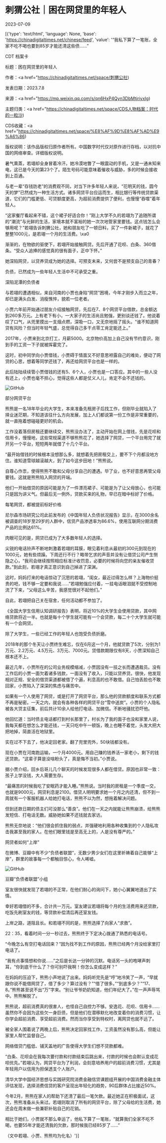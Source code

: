 # 刺猬公社｜困在网贷里的年轻人

2023-07-09

[{'type': 'text/html', 'language': None, 'base': 'https://chinadigitaltimes.net/chinese/feed', 'value': '“我私下算了一笔账，全家不吃不喝也要到85岁才能还清这些债……”



CDT 档案卡

标题：困在网贷里的年轻人

作者：<a href="https://chinadigitaltimes.net/space/刺猬公社)

发表日期：2023.7.8

来源：<a href="https://mp.weixin.qq.com/s/qn6HxP4Qyn3DbMtjriyxIg)

主题归类：<a href="https://chinadigitaltimes.net/space/CDS人物档案：时代的一粒沙)

CDS收藏：<a href="https://chinadigitaltimes.net/space/%E8%AF%9D%E8%AF%AD%E9%A6%86)

版权说明：该作品版权归原作者所有。中国数字时代仅对原作进行存档，以对抗中国的网络审查。详细版权说明。





暑气熏蒸，若翊却全身冒着冷汗。她冷漠地瞥了一眼震动的手机，又是一通未知来电，这已是今天的第23个了。陌生号码可能意味着催收与威胁，多的时候会接收到上百通。

与老一辈“存钱防老”的消费观不同，对当下许多年轻人来说，“花明天的钱，圆今天的梦”已然成为一种生活方式。诸多网贷平台应运而生，相比银行等传统贷款渠道，它们的门槛更低、可贷额度更高，为超前消费提供了便利，也慢慢“吞噬”着年轻人。

“这家餐厅看起来不错，这个裙子好适合你！”刚上大学不久的若翊为了追随所谓的“潮流”与光鲜的生活，家境本就不富裕的她一次次地管家里要钱。这点钱怎么会够用呢？”若翊告诉刺猬公社，她和朋友吃了一顿日料，买了一件新裙子，就花了整整1000元，是若翊一个月的生活费。\xa0

渐渐的，在物欲的驱使下，若翊开始接触网贷。先后开通了花呗、白条、360借条。“受众人追捧的感觉真的很有面子，正中下怀。”

她深陷网贷，以贷养贷成为她的选择。可预支未来，又何尝不是预支自己的青春？

负债，已然成为一些年轻人生活中不可承受之重。

深陷泥潭的负债者

与若翊的遭遇相似，来自河南的小贾也身陷“网贷”困境，今年才刚步入而立之年，却已是满头白发、消瘦憔悴，貌若一位老者。

小贾六年前开始通过朋友介绍接触网贷，先后在7、8个网贷平台借款，总金额达到260多万元。上有老下有小，一大家子的生活尚且勉强，更别谈还钱了。他说着叹了口气，从兜里摸出一支烟点燃，深吸一口，又无奈地摇了摇头。“谁不知道网贷有风险？但当时年轻气盛，总觉得自己多干点零工肯定能还上。”

2017年，小贾来到北京打工，月薪5000。北京物价高加上自己没有节约意识，刚到手的工资一下子就被挥霍完了。

这时，初中同学向小贾借钱，小贾碍于情面又不好意思袒露自己的难处，便动了网贷的心思，想着等同学还钱了，再还给网贷平台也是一样的。

此后陆陆续续管小贾借钱的还有5、6个人，小贾也是一口答应。其中的一些人没有还上，小贾也毫不担心，觉得这些人都是仗义人儿，肯定不会不还钱的。

![GitHub](https://chinadigitaltimes.net/chinese/files/2023/07/post-698042-64aa3648a3670.)

部分网贷平台

熊熊是一名18年毕业的大学生，本来准备先租房子后找工作，但刚毕业就陷入了择业迷茫期，不知道该往什么方向发展，加上人们都说第一份工作是非常重要的，就一直拖着想碰碰更好的机会。

工作没着落但房租还要继续交，熊熊没办法了，主动开始在网上借钱，先是花呗和信用卡，慢慢地，这些常规渠道不够熊熊花了，她选择了网贷，一个平台用完了就开另一个平台，短短两年就借了十几个平台。

“最开始借钱的时候根本没想那么多，就想着先把房租交上，要不下个月都没地方住。谁知道雪球越滚越大，到了如今这步田地！”熊熊说。

自尊心作祟，使得熊熊不敢和父母分享自己的遭遇。毕了业，也不好意思再管父母要钱。这就是熊熊陷入网贷的开端。

他们一开始借贷的原因可能是为了一件漂亮裙子、可能是为了让父母放心，也可能只是因为讲义气。但最后无一例外，贷款买来的礼物，早已在暗中标好了价格。

每笔网贷，都被提前标好价格

尼尔森市场研究公司此前发布的《中国年轻人负债状况报告》显示，在3000余名被调查的18岁至29岁的人群中，信贷产品渗透率为86.6%，使用互联网分期消费产品的比例达61%。

肉眼可见的是，网贷已成为了大多数年轻人的选择。

尖锐的电话铃声不断地刺激着若翊的耳膜，眼见着利息从最初的300元到现在的1000元，她有些烦躁。下周还行不行？略带乞求的声音并没有让借贷公司产生恻隐之心，“我司会继续按照相应标准计收罚息，必要的时候将向您的亲友催收贷款。”到此刻，若翊才真正意识到自己掉进了深渊。

这时，妈妈打来的电话惊动了沉思的若翊，“闺女，最近过得怎么样？上海物价挺贵的吧，钱不够一定要和我说……”若翊勉强应付着，一挂电话眼泪就不受控制地流了下来，“父母这么辛苦，我感觉很对不起他们。”

自此，若翊把自己关在宿舍，任何活动都不参加了。

《全国大学生信用认知调研报告》表明，将近10%的大学生会使用贷款，其中网络贷款将近一半。也就是每十个学生就可能有一个会贷款，每二十个大学生就可能有一个会网贷。

除了大学生，一些已经工作的年轻人也饱受负债折磨。

2018年的那个冬天让小贾终生难忘，仅在6月这一个月，他就贷款了5次，分别为1万元、2.2万元、4.5万元、3万元、7000元。贷借款期限仅有8天，小贾深知自己根本还不上。

最近几年，小贾所在的公司业务规模缩减，小贾因没有一技之长而遭遇裁员。没有工作后的小贾一面欠着诸多钱款，一面没有了收入，只能以贷养贷。很快，他发现相对正规、安全的借贷渠道都被借了个遍，利息高的也不敢借。自己怕丢脸也不敢回家，小贾陷入了深深的焦虑与痛苦中。

如果有一个人使用了网贷，或是打开了网贷平台，那么他的贷款额度和联系方式都不再是秘密。一天之内，就会有各种各样的网贷平台“雪中送炭”。小贾的个人隐私被各大贷主征集，前后共计10余人给他打电话、加微信。不断地骚扰恐吓他。

他回忆道：当时债主电话都打到村长那里了，村长为了我的面子也没和家里人说，我每天都在想怎么才能还钱，一天只吃中午一顿饭，晚上也睡不着觉，头发大把大把地掉，简直活在地狱里。

实在过不下去了，他决定回老家。翻了兜里兜外，50块钱都没有。

现在小贾在河南跑运输，一个月4000元。用自己赚的钱养活一家老小，剩下的钱还贷款。“这辈子算是没啥盼头了，真是悔不当初。”小贾说。

据小贾介绍，回乡后哥儿几个聊天的时候发现很多人都在借贷。原因也非常一致：孩子上学没钱，大人需要生存。

“最痛苦的时候我吃了安眠药才能入睡。”熊熊说。当时我的房租是一个季度一交，也就是9000元，网贷利息是2100。借贷人明明要求她一个月之内还清，但不到一周就有一个客服机器人给她打电话，熊熊不以为然，想拖着解决问题。

但到还款日期的债主们可没那么“善良”。他们在一天之内就能让熊熊崩溃，给熊熊发短信、打电话无数。威胁她如果不还钱就去家访。

熊熊无奈地说：“他们很会抓住我的弱点，并强硬地利用各种收集到的个人隐私攻击我甚至我的家人。在他们眼里钱是至高无上的，人是没有尊严的。”

网贷者如何“上岸”

在微博、豆瓣中有不少“负债者联盟”，无数少男少女们在这里祈祷着自己能够“上岸”，群里的故事每一个都触目惊心，令人唏嘘。

![GitHub](https://chinadigitaltimes.net/chinese/files/2023/07/post-698042-64aa3648c5ca5.png)

豆瓣“负债者联盟”小组

室友很快就发现了若翊的不正常，在他们耐心的询问下，她小心翼翼地道出了实情。

幸好若翊借的不多，合计共一万元。室友建议若翊将每个月的生活费用来还贷款，吃饭先刷室友的钱，等贷款补偿清后再还室友钱。

上岸之路，道阻且长。和若翊不同的是，熊熊选择了向家人“求救”。

22：35，看着时间一分一秒过去，熊熊终于下定决心拨通了熟悉的电话号。

“今晚怎么有空打电话回来？”因为找不到工作的原因，熊熊已经两个月没给家里打电话了。

“我有点事情想和你说……”之后是长达一分钟的沉默。电话另一头的咆哮声刺耳，“你到底干什么了？你可别吓我啊！你怎么变成这样？”

在妈妈的压迫下，熊熊小声地说了出来。妈妈听完先是“哼”地冷笑了一声，“早就跟你说不能借网贷了，借了多少？算过没有？”“借了很多。”“到底多少？”“17、8。”熊熊甚至说不出“万”字来。“别让爷爷奶奶知道，他们年纪大了。”在一声声辱骂中。熊熊解脱了。

熊熊说，超前消费真的很害人，也怪自己自控力不够。安逸花、花呗、信用卡……虽然你不会因为这些欠一身巨债，但是他们在潜移默化地改变着你的消费习惯，让你学会超前消费、享受超前消费。然而当你享受到特权时，离网贷也就不远了。

被全家人围着说了两晚上后，熊熊决定回家找工作，工资虽然没有那么高，但能让家里人帮忙监督自己。

网络借贷门槛低、铺天盖地的广告使得大学生们想不贷款都难。

“白条、花呗会在我每次要付款和付款结束后跳出来，付款的时候也会默认变成花呗优先。”若翊认为，网贷平台为了利润，会刻意培养用户的超前消费习惯，尤其是年轻用户以信用为担保透支个人账户。

清华大学中国经济思想与实践研究院消费金融信贷课题组开展的中国消费金融主体评估发现，选择消费信贷的客户呈现出年轻化的趋势，90后群体占比接近50%。

今年2月，熊熊在家人的帮助下还清了最后一笔欠款。最近她正在积极面试，这次，熊熊准备从头来过。若翊则取消了所有的网贷平台，除了父母给的生活费，她还会在周末做一些兼职补贴自己的花销。

相比于她们，小贾就不那么幸运了，他私下算了一笔账，“就算我们全家不吃不喝，也要55年才能还清我的欠款，那时候我已经85岁了……”

（文中若翊、小贾、熊熊均为化名）'}]